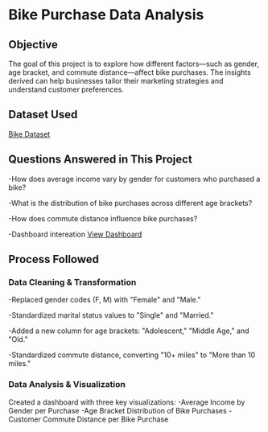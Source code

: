 
# Bike Purchase Data Analysis
## Objective
The goal of this project is to explore how different factors—such as gender, age bracket, and commute distance—affect bike purchases. The insights derived can help businesses tailor their marketing strategies and understand customer preferences.
## Dataset Used
<a href=https://github.com/IbrahimBidaahr/Data-Analyst-Dashboard-with-Excel/blob/main/Excel%20Project%20Dataset.xlsx>Bike Dataset</a>
## Questions Answered in This Project
-How does average income vary by gender for customers who purchased a bike?

-What is the distribution of bike purchases across different age brackets?

-How does commute distance influence bike purchases?

-Dashboard intereation <a href="https://github.com/IbrahimBidaahr/Data-Analyst-Dashboard-with-Excel/blob/main/dashboard.png"> View Dashboard </a>
## Process Followed
### Data Cleaning & Transformation
-Replaced gender codes (F, M) with "Female" and "Male."

-Standardized marital status values to "Single" and "Married."

-Added a new column for age brackets: "Adolescent," "Middle Age," and "Old."

-Standardized commute distance, converting "10+ miles" to "More than 10 miles."

### Data Analysis & Visualization
Created a dashboard with three key visualizations:
-Average Income by Gender per Purchase
-Age Bracket Distribution of Bike Purchases
-Customer Commute Distance per Bike Purchase

